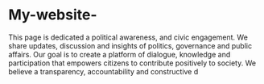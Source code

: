 # My-website-
This page is dedicated a political awareness, and civic engagement.  We share updates, discussion and insights of politics, governance and public affairs. Our goal is to create a platform of dialogue, knowledge and participation that empowers citizens to contribute positively to society. We believe a transparency, accountability and constructive d 
